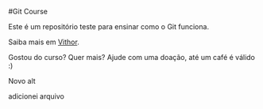 #Git Course

Este é um repositório teste para ensinar como o Git funciona.

Saiba mais em [Vithor](www.google.com.br).

Gostou do curso? Quer mais? Ajude com uma doação, até um café é válido :)

Novo alt

adicionei arquivo